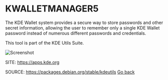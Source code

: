 # KWALLETMANAGER5

 The KDE Wallet system provides a secure way to store 
 passwords and other secret information, allowing the 
 user to remember only a single KDE Wallet password 
 instead of numerous different passwords and 
 credentials. 

 This tool is part of the KDE Utils Suite.
 
 ![Screenshot](https://www.kde.org/images/screenshots/kwalletmanager.png)
 
 SITE: https://apps.kde.org

 SOURCE: https://packages.debian.org/stable/kdeutils
 [Go back](https://portable-linux-apps.github.io/apps.html)

